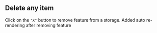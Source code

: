 ## Delete any item
Click on the `"X"` button to remove feature from a storage. Added auto re-rendering after removing feature

